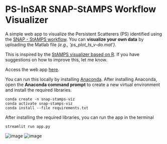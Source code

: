 # PS-InSAR SNAP-StAMPS Workflow Visualizer

A simple web app to visualize the Persistent Scatterers (PS) identified using the [SNAP - StAMPS workflow](https://forum.step.esa.int/t/snap-stamps-workflow-documentation/13985). You can **visualize your own data** by uploading the Matlab file *(e.g., 'ps_plot_ts_v-do.mat')*. 

This is inspired by the [StAMPS visualizer based on R](https://forum.step.esa.int/t/stamps-visualizer-snap-stamps-workflow/9613). If you have suggestions on how to improve this, let me know. 

Access the web app [here](https://snap-stamps-visualizer-app.herokuapp.com/).

You can run this locally by installing [Anaconda](https://www.anaconda.com/products/individual#download-section). After installing Anaconda, open the **Anaconda command prompt** to create a new virtual environment and install the required libraries.

    conda create -n snap-stamps-viz
    conda activate snap-stamps-viz
    conda install --file requirements.txt
    
 After installing the required libraries, you can run the app in the terminal
    
    streamlit run app.py
 
![image](https://user-images.githubusercontent.com/44670454/122637236-1536be80-d120-11eb-9c52-e8853015bb03.png)
![image](https://user-images.githubusercontent.com/44670454/122637241-21bb1700-d120-11eb-9af1-4f6ec2baca85.png)

